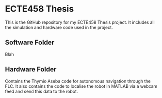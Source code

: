 # ECTE458 Thesis

This is the GitHub repository for my ECTE458 Thesis project. It includes all the simulation and hardware code used in the project.

## Software Folder

Blah

## Hardware Folder

Contains the Thymio Aseba code for autonomous navigation through the FLC. It also contains the code to localise the robot in MATLAB via a webcam feed and send this data to the robot.
